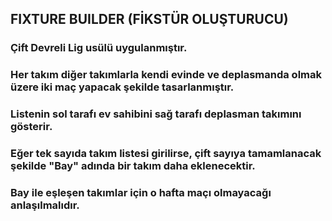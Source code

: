 ## FIXTURE BUILDER (FİKSTÜR OLUŞTURUCU)

### Çift Devreli Lig usülü uygulanmıştır. 
### Her takım diğer takımlarla kendi evinde ve deplasmanda olmak üzere iki maç yapacak şekilde tasarlanmıştır.
### Listenin sol tarafı ev sahibini sağ tarafı deplasman takımını gösterir.
### Eğer tek sayıda takım listesi girilirse, çift sayıya tamamlanacak şekilde "Bay" adında bir takım daha eklenecektir. 
### Bay ile eşleşen takımlar için o hafta maçı olmayacağı anlaşılmalıdır.
